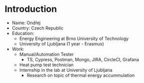 # Introduction

- Name: Ondřej
- Country: Czech Republic
- Education:
  - Energy Engineering at Brno University of Technology
  - University of Ljubljana (1 year - Erasmus)
- Work:
  - Manual/Automation Tester
    - TS, Cypress, Postman, Mongo, JIRA, CircleCI, Grafana
  - Heat pump test technician
  - Internship in the lab at University of Ljubljana
    - Research on topic of thermal energy accummulation
